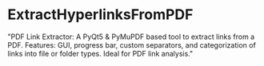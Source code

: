 # ExtractHyperlinksFromPDF
"PDF Link Extractor: A PyQt5 &amp; PyMuPDF based tool to extract links from a PDF. Features: GUI, progress bar, custom separators, and categorization of links into file or folder types. Ideal for PDF link analysis."

